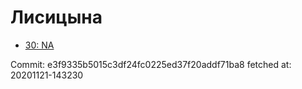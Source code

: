 # Лисицына
- [30: NA](30.md)

Commit: e3f9335b5015c3df24fc0225ed37f20addf71ba8
 fetched at: 20201121-143230
